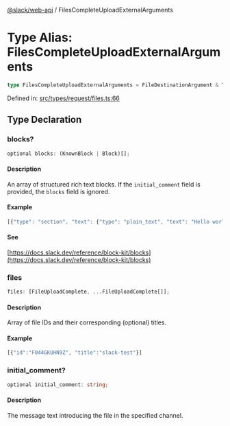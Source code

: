 [@slack/web-api](../index.md) / FilesCompleteUploadExternalArguments

# Type Alias: FilesCompleteUploadExternalArguments

```ts
type FilesCompleteUploadExternalArguments = FileDestinationArgument & TokenOverridable & object;
```

Defined in: [src/types/request/files.ts:66](https://github.com/slackapi/node-slack-sdk/blob/main/packages/web-api/src/types/request/files.ts#L66)

## Type Declaration

### blocks?

```ts
optional blocks: (KnownBlock | Block)[];
```

#### Description

An array of structured rich text blocks. If the `initial_comment` field is provided, the `blocks` field is ignored.

#### Example

```ts
[{"type": "section", "text": {"type": "plain_text", "text": "Hello world"}}]
```

#### See

[https://docs.slack.dev/reference/block-kit/blocks](https://docs.slack.dev/reference/block-kit/blocks)

### files

```ts
files: [FileUploadComplete, ...FileUploadComplete[]];
```

#### Description

Array of file IDs and their corresponding (optional) titles.

#### Example

```ts
[{"id":"F044GKUHN9Z", "title":"slack-test"}]
```

### initial\_comment?

```ts
optional initial_comment: string;
```

#### Description

The message text introducing the file in the specified channel.
